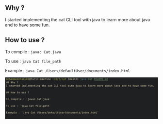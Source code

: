 ## Why ?
I started implementing the cat CLI tool with java to learn more about java and to have some fun. 

## How to use ? 

To compile : `javac Cat.java` 

To use : `java Cat file_path` 

Example : `java Cat /Users/defaultUser/documents/index.html`

![example](example.jpg)


